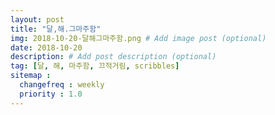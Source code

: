 ```yaml
---
layout: post
title: "달,해.그마주함"
img: 2018-10-20-달해그마주함.png # Add image post (optional)
date: 2018-10-20
description: # Add post description (optional)
tag: [달, 해, 마주함, 끄적거림, scribbles]
sitemap :
  changefreq : weekly
  priority : 1.0
---
```

